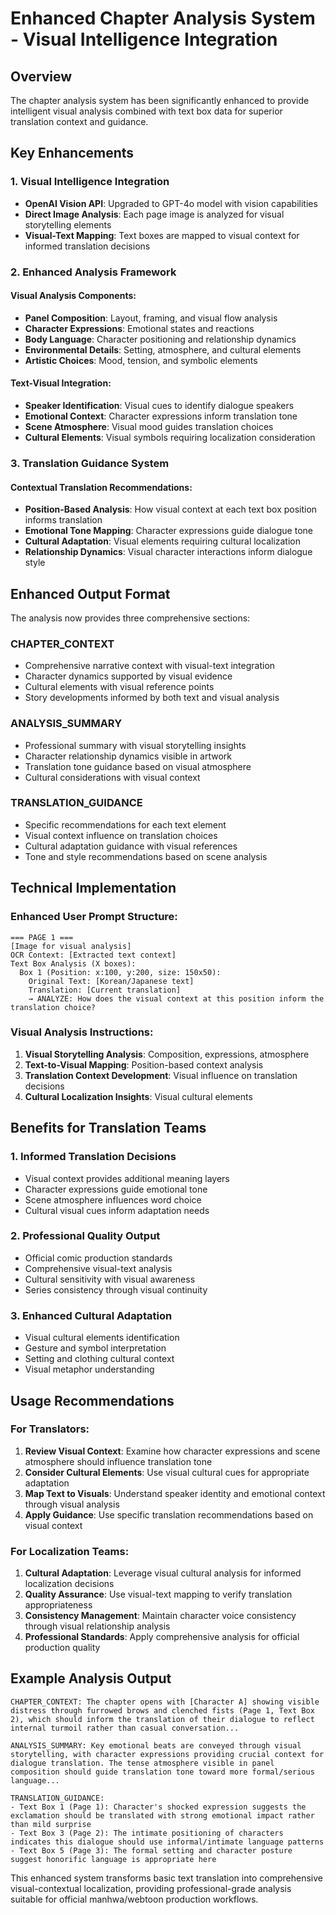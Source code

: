 # Enhanced Chapter Analysis System - Visual Intelligence Integration

## Overview

The chapter analysis system has been significantly enhanced to provide intelligent visual analysis combined with text box data for superior translation context and guidance.

## Key Enhancements

### 1. Visual Intelligence Integration
- **OpenAI Vision API**: Upgraded to GPT-4o model with vision capabilities
- **Direct Image Analysis**: Each page image is analyzed for visual storytelling elements
- **Visual-Text Mapping**: Text boxes are mapped to visual context for informed translation decisions

### 2. Enhanced Analysis Framework

#### Visual Analysis Components:
- **Panel Composition**: Layout, framing, and visual flow analysis
- **Character Expressions**: Emotional states and reactions
- **Body Language**: Character positioning and relationship dynamics
- **Environmental Details**: Setting, atmosphere, and cultural elements
- **Artistic Choices**: Mood, tension, and symbolic elements

#### Text-Visual Integration:
- **Speaker Identification**: Visual cues to identify dialogue speakers
- **Emotional Context**: Character expressions inform translation tone
- **Scene Atmosphere**: Visual mood guides translation choices
- **Cultural Elements**: Visual symbols requiring localization consideration

### 3. Translation Guidance System

#### Contextual Translation Recommendations:
- **Position-Based Analysis**: How visual context at each text box position informs translation
- **Emotional Tone Mapping**: Character expressions guide dialogue tone
- **Cultural Adaptation**: Visual elements requiring cultural localization
- **Relationship Dynamics**: Visual character interactions inform dialogue style

## Enhanced Output Format

The analysis now provides three comprehensive sections:

### CHAPTER_CONTEXT
- Comprehensive narrative context with visual-text integration
- Character dynamics supported by visual evidence
- Cultural elements with visual reference points
- Story developments informed by both text and visual analysis

### ANALYSIS_SUMMARY
- Professional summary with visual storytelling insights
- Character relationship dynamics visible in artwork
- Translation tone guidance based on visual atmosphere
- Cultural considerations with visual context

### TRANSLATION_GUIDANCE
- Specific recommendations for each text element
- Visual context influence on translation choices
- Cultural adaptation guidance with visual references
- Tone and style recommendations based on scene analysis

## Technical Implementation

### Enhanced User Prompt Structure:
```
=== PAGE 1 ===
[Image for visual analysis]
OCR Context: [Extracted text context]
Text Box Analysis (X boxes):
  Box 1 (Position: x:100, y:200, size: 150x50):
    Original Text: [Korean/Japanese text]
    Translation: [Current translation]
    → ANALYZE: How does the visual context at this position inform the translation choice?
```

### Visual Analysis Instructions:
1. **Visual Storytelling Analysis**: Composition, expressions, atmosphere
2. **Text-to-Visual Mapping**: Position-based context analysis
3. **Translation Context Development**: Visual influence on translation decisions
4. **Cultural Localization Insights**: Visual cultural elements

## Benefits for Translation Teams

### 1. Informed Translation Decisions
- Visual context provides additional meaning layers
- Character expressions guide emotional tone
- Scene atmosphere influences word choice
- Cultural visual cues inform adaptation needs

### 2. Professional Quality Output
- Official comic production standards
- Comprehensive visual-text analysis
- Cultural sensitivity with visual awareness
- Series consistency through visual continuity

### 3. Enhanced Cultural Adaptation
- Visual cultural elements identification
- Gesture and symbol interpretation
- Setting and clothing cultural context
- Visual metaphor understanding

## Usage Recommendations

### For Translators:
1. **Review Visual Context**: Examine how character expressions and scene atmosphere should influence translation tone
2. **Consider Cultural Elements**: Use visual cultural cues for appropriate adaptation
3. **Map Text to Visuals**: Understand speaker identity and emotional context through visual analysis
4. **Apply Guidance**: Use specific translation recommendations based on visual context

### For Localization Teams:
1. **Cultural Adaptation**: Leverage visual cultural analysis for informed localization decisions
2. **Quality Assurance**: Use visual-text mapping to verify translation appropriateness
3. **Consistency Management**: Maintain character voice consistency through visual relationship analysis
4. **Professional Standards**: Apply comprehensive analysis for official production quality

## Example Analysis Output

```
CHAPTER_CONTEXT: The chapter opens with [Character A] showing visible distress through furrowed brows and clenched fists (Page 1, Text Box 2), which should inform the translation of their dialogue to reflect internal turmoil rather than casual conversation...

ANALYSIS_SUMMARY: Key emotional beats are conveyed through visual storytelling, with character expressions providing crucial context for dialogue translation. The tense atmosphere visible in panel composition should guide translation tone toward more formal/serious language...

TRANSLATION_GUIDANCE: 
- Text Box 1 (Page 1): Character's shocked expression suggests the exclamation should be translated with strong emotional impact rather than mild surprise
- Text Box 3 (Page 2): The intimate positioning of characters indicates this dialogue should use informal/intimate language patterns
- Text Box 5 (Page 3): The formal setting and character posture suggest honorific language is appropriate here
```

This enhanced system transforms basic text translation into comprehensive visual-contextual localization, providing professional-grade analysis suitable for official manhwa/webtoon production workflows.

